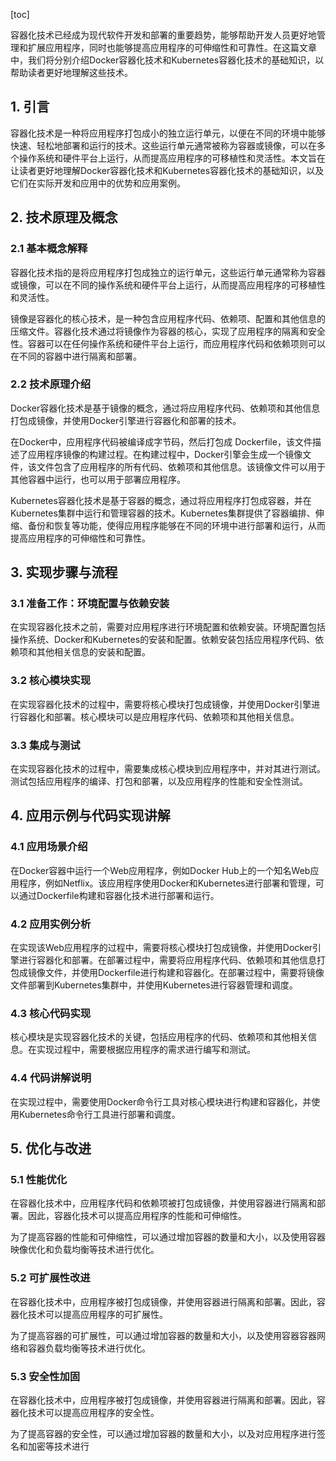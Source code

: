 
[toc]                    
                
                
容器化技术已经成为现代软件开发和部署的重要趋势，能够帮助开发人员更好地管理和扩展应用程序，同时也能够提高应用程序的可伸缩性和可靠性。在这篇文章中，我们将分别介绍Docker容器化技术和Kubernetes容器化技术的基础知识，以帮助读者更好地理解这些技术。

## 1. 引言

容器化技术是一种将应用程序打包成小的独立运行单元，以便在不同的环境中能够快速、轻松地部署和运行的技术。这些运行单元通常被称为容器或镜像，可以在多个操作系统和硬件平台上运行，从而提高应用程序的可移植性和灵活性。本文旨在让读者更好地理解Docker容器化技术和Kubernetes容器化技术的基础知识，以及它们在实际开发和应用中的优势和应用案例。

## 2. 技术原理及概念

### 2.1 基本概念解释

容器化技术指的是将应用程序打包成独立的运行单元，这些运行单元通常称为容器或镜像，可以在不同的操作系统和硬件平台上运行，从而提高应用程序的可移植性和灵活性。

镜像是容器化的核心技术，是一种包含应用程序代码、依赖项、配置和其他信息的压缩文件。容器化技术通过将镜像作为容器的核心，实现了应用程序的隔离和安全性。容器可以在任何操作系统和硬件平台上运行，而应用程序代码和依赖项则可以在不同的容器中进行隔离和部署。

### 2.2 技术原理介绍

Docker容器化技术是基于镜像的概念，通过将应用程序代码、依赖项和其他信息打包成镜像，并使用Docker引擎进行容器化和部署的技术。

在Docker中，应用程序代码被编译成字节码，然后打包成 Dockerfile，该文件描述了应用程序镜像的构建过程。在构建过程中，Docker引擎会生成一个镜像文件，该文件包含了应用程序的所有代码、依赖项和其他信息。该镜像文件可以用于其他容器中运行，也可以用于部署应用程序。

Kubernetes容器化技术是基于容器的概念，通过将应用程序打包成容器，并在Kubernetes集群中运行和管理容器的技术。Kubernetes集群提供了容器编排、伸缩、备份和恢复等功能，使得应用程序能够在不同的环境中进行部署和运行，从而提高应用程序的可伸缩性和可靠性。

## 3. 实现步骤与流程

### 3.1 准备工作：环境配置与依赖安装

在实现容器化技术之前，需要对应用程序进行环境配置和依赖安装。环境配置包括操作系统、Docker和Kubernetes的安装和配置。依赖安装包括应用程序代码、依赖项和其他相关信息的安装和配置。

### 3.2 核心模块实现

在实现容器化技术的过程中，需要将核心模块打包成镜像，并使用Docker引擎进行容器化和部署。核心模块可以是应用程序代码、依赖项和其他相关信息。

### 3.3 集成与测试

在实现容器化技术的过程中，需要集成核心模块到应用程序中，并对其进行测试。测试包括应用程序的编译、打包和部署，以及应用程序的性能和安全性测试。

## 4. 应用示例与代码实现讲解

### 4.1 应用场景介绍

在Docker容器中运行一个Web应用程序，例如Docker Hub上的一个知名Web应用程序，例如Netflix。该应用程序使用Docker和Kubernetes进行部署和管理，可以通过Dockerfile构建和容器化技术进行部署和运行。

### 4.2 应用实例分析

在实现该Web应用程序的过程中，需要将核心模块打包成镜像，并使用Docker引擎进行容器化和部署。在部署过程中，需要将应用程序代码、依赖项和其他信息打包成镜像文件，并使用Dockerfile进行构建和容器化。在部署过程中，需要将镜像文件部署到Kubernetes集群中，并使用Kubernetes进行容器管理和调度。

### 4.3 核心代码实现

核心模块是实现容器化技术的关键，包括应用程序的代码、依赖项和其他相关信息。在实现过程中，需要根据应用程序的需求进行编写和测试。

### 4.4 代码讲解说明

在实现过程中，需要使用Docker命令行工具对核心模块进行构建和容器化，并使用Kubernetes命令行工具进行部署和调度。

## 5. 优化与改进

### 5.1 性能优化

在容器化技术中，应用程序代码和依赖项被打包成镜像，并使用容器进行隔离和部署。因此，容器化技术可以提高应用程序的性能和可伸缩性。

为了提高容器的性能和可伸缩性，可以通过增加容器的数量和大小，以及使用容器映像优化和负载均衡等技术进行优化。

### 5.2 可扩展性改进

在容器化技术中，应用程序被打包成镜像，并使用容器进行隔离和部署。因此，容器化技术可以提高应用程序的可扩展性。

为了提高容器的可扩展性，可以通过增加容器的数量和大小，以及使用容器容器网络和容器负载均衡等技术进行优化。

### 5.3 安全性加固

在容器化技术中，应用程序被打包成镜像，并使用容器进行隔离和部署。因此，容器化技术可以提高应用程序的安全性。

为了提高容器的安全性，可以通过增加容器的数量和大小，以及对应用程序进行签名和加密等技术进行

